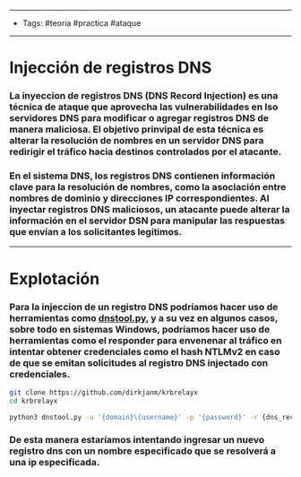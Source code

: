 -----
- Tags: #teoria #practica #ataque 
- -----

# Injección de registros DNS

### La **inyeccion de registros DNS** (DNS Record Injection) es una técnica de ataque que aprovecha las vulnerabilidades en lso servidores DNS para modificar o agregar registros DNS de manera maliciosa. El objetivo prinvipal de esta técnica es alterar la resolución de nombres en un servidor DNS para redirigir el tráfico hacia destinos controlados por el atacante. 

### En el sistema DNS, los registros DNS contienen información clave para la resolución de nombres, como la asociación entre nombres de dominio y direcciones IP correspondientes. Al inyectar registros DNS maliciosos, un atacante puede alterar la información en el servidor DSN para manipular las respuestas que envían a los solicitantes legítimos. 

-----
# Explotación 

### Para la **injeccion de un registro DNS** podríamos hacer uso de herramientas como [dnstool.py](https://github.com/dirkjanm/krbrelayx/blob/master/dnstool.py), y a su vez en algunos casos, sobre todo en sistemas Windows, podríamos hacer uso de herramientas como el **responder** para envenenar al tráfico en intentar obtener credenciales como el hash NTLMv2 en caso de que se emitan solicitudes al registro DNS injectado con credenciales. 

```bash
git clone https://github.com/dirkjanm/krbrelayx 
cd krbrelayx 

python3 dnstool.py -u '{domain}\{username}' -p '{password}' -r {dns_record_name} -a {action(add,etc)} -t A -d {record_ip} {target_ip}
```
### De esta manera estaríamos intentando ingresar un nuevo registro dns con un nombre especificado que se resolverá a una ip especificada. 

